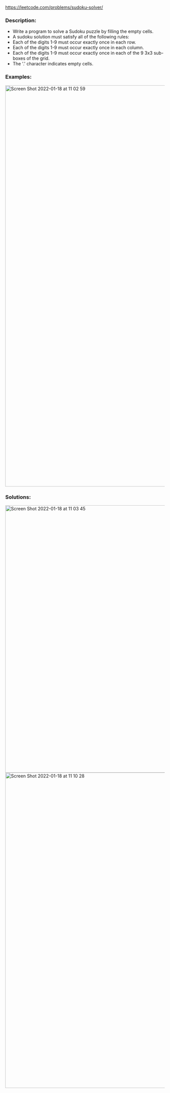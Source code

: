 https://leetcode.com/problems/sudoku-solver/



### Description:
- Write a program to solve a Sudoku puzzle by filling the empty cells.
- A sudoku solution must satisfy all of the following rules:
- Each of the digits 1-9 must occur exactly once in each row.
- Each of the digits 1-9 must occur exactly once in each column.
- Each of the digits 1-9 must occur exactly once in each of the 9 3x3 sub-boxes of the grid.
- The '.' character indicates empty cells.



### Examples:
<img width="1267" alt="Screen Shot 2022-01-18 at 11 02 59" src="https://user-images.githubusercontent.com/49216429/149973367-de30b7a5-6d78-408e-938d-c2c5e536ebcb.png">



### Solutions:
<img width="844" alt="Screen Shot 2022-01-18 at 11 03 45" src="https://user-images.githubusercontent.com/49216429/149973516-0dba163f-0528-460f-af6b-b42594718bb8.png">
<img width="996" alt="Screen Shot 2022-01-18 at 11 10 28" src="https://user-images.githubusercontent.com/49216429/149974656-49122c50-111c-49e6-babd-12c2e37084d8.png">

